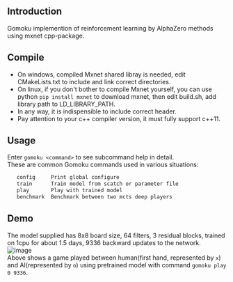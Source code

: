 ## Introduction
Gomoku implemention of reinforcement learning by AlphaZero methods using mxnet cpp-package.

## Compile
* On windows, compiled Mxnet shared libray is needed, edit CMakeLists.txt to include and link correct directories.  
* On linux, if you don't bother to compile Mxnet yourself, you can use python `pip install mxnet` to download mxnet, 
then edit build.sh, add library path to LD_LIBRARY_PATH.
* In any way, it is indispensible to include correct header. 
* Pay attention to your c++ compiler version, it must fully support c++11.

## Usage
Enter `gomoku <command>` to see subcommand help in detail.  
These are common Gomoku commands used in various situations:  
```bash
   config     Print global configure  
   train      Train model from scatch or parameter file  
   play       Play with trained model  
   benchmark  Benchmark between two mcts deep players  
```

## Demo
The model supplied has 8x8 board size, 64 filters, 3 residual blocks, 
trained on 1cpu for about 1.5 days, 9336 backward updates to the network.  
![image](https://github.com/JaySinco/Gomoku/master/play_against_ai.gif)  
Above shows a game played between human(first hand, represented by `x`) and AI(represented by `o`) 
using pretrained model with command `gomoku play 0 9336`.  
